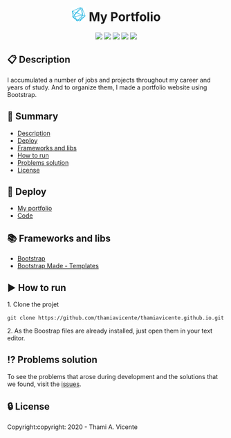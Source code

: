 <h1 align="center"><img src="https://github.com/thamiavicente/thamiavicente.github.io/blob/master/assets/img/favicon.png"> My Portfolio </h1>

<p align=center><img src= "https://img.shields.io/static/v1?label=Status&message=Developing&color=green&style=flat"> 
 <img src= "https://img.shields.io/static/v1?label=Language&message=HTML%205&color=red&style=flat"> 
 <img src= "https://img.shields.io/static/v1?label=Language&message=CSS%203&color=blue&style=flat"> 
 <img src= "https://img.shields.io/static/v1?label=Language&message=JavaScript&color=yellow&style=flat&"> 
 <img src= "https://img.shields.io/static/v1?label=Framework&message=Bootstrap&color=9cf&style=flat"></p>


## :clipboard: Description
<p>I accumulated a number of jobs and projects throughout my career and years of study. And to organize them, I made a portfolio website using Bootstrap.</p>

## :scroll: Summary
* [Description](#clipboard-description)
* [Deploy](#rocket-deploy)
* [Frameworks and libs](#books-frameworks-and-libs)
* [How to run](#arrow_forward-how-to-run)
* [Problems solution](#interrobang-problems-solution)
* [License](#lock-license)

## :rocket: Deploy
- [My portfolio](https://thamiavicente.github.io/)
- [Code](https://github.com/thamiavicente/thamiavicente.github.io)

## :books: Frameworks and libs
- [Bootstrap](https://getbootstrap.com/)
- [Bootstrap Made - Templates](https://bootstrapmade.com/)

## :arrow_forward: How to run
<p>1. Clone the projet </p>

```
git clone https://github.com/thamiavicente/thamiavicente.github.io.git
```
<p>2. As the Boostrap files are already installed, just open them in your text editor.</p>

## :interrobang: Problems solution
To see the problems that arose during development and the solutions that we found, visit the [issues](https://github.com/thamiavicente/thamiavicente.github.io/issues).</p>

## :lock: License
<p>Copyright:copyright: 2020 - Thami A. Vicente</p>

